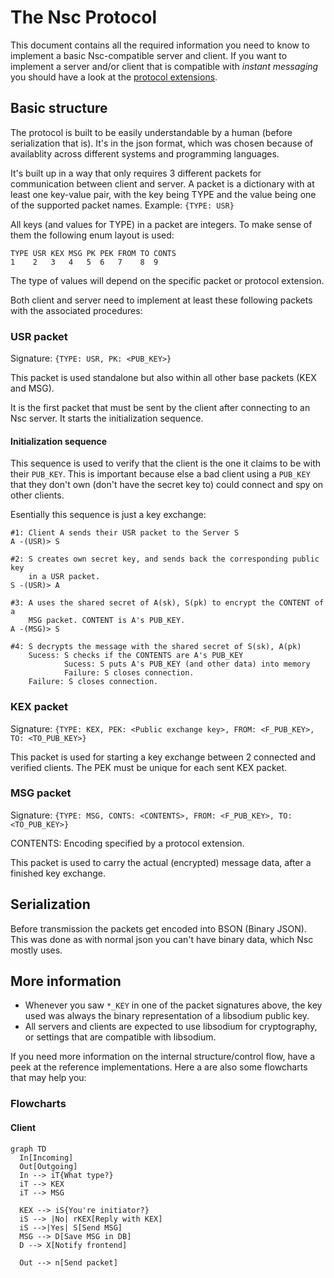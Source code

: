 # The Nsc Protocol
This document contains all the required information you need to know to implement
a basic Nsc-compatible server and client. If you want to implement a server and/or
client that is compatible with *instant messaging* you should have a look at the 
[protocol extensions](protocol-extensions.md).

## Basic structure
The protocol is built to be easily understandable by a human (before serialization that is).
It's in the json format, which was chosen because of availablity across different systems and
programming languages.

It's built up in a way that only requires 3 different packets for communication between
client and server. A packet is a dictionary with at least one key-value pair, with the key
being TYPE and the value being one of the supported packet names. Example: `{TYPE: USR}`

All keys (and values for TYPE) in a packet are integers. To make sense of them 
the following enum layout is used:

```
TYPE USR KEX MSG PK PEK FROM TO CONTS
1    2   3   4   5  6   7    8  9
```

The type of values will depend on the specific packet or protocol extension.

Both client and server need to implement at least these following packets with the 
associated procedures:

### USR packet
Signature: `{TYPE: USR, PK: <PUB_KEY>}`

This packet is used standalone but also within all other base packets
(KEX and MSG).

It is the first packet that must be sent by the client after connecting 
to an Nsc server. It starts the initialization sequence.

#### Initialization sequence
This sequence is used to verify that the client is the one it claims to
be with their `PUB_KEY`. This is important because else a bad client using
a `PUB_KEY` that they don't own (don't have the secret key to) could connect
and spy on other clients.

Esentially this sequence is just a key exchange:

```
#1: Client A sends their USR packet to the Server S
A -(USR)> S

#2: S creates own secret key, and sends back the corresponding public key
    in a USR packet.
S -(USR)> A

#3: A uses the shared secret of A(sk), S(pk) to encrypt the CONTENT of a
    MSG packet. CONTENT is A's PUB_KEY.
A -(MSG)> S

#4: S decrypts the message with the shared secret of S(sk), A(pk)
    Sucess: S checks if the CONTENTS are A's PUB_KEY
            Sucess: S puts A's PUB_KEY (and other data) into memory
            Failure: S closes connection.
    Failure: S closes connection.
```

### KEX packet
Signature: `{TYPE: KEX, PEK: <Public exchange key>, FROM: <F_PUB_KEY>, TO: <TO_PUB_KEY>}`

This packet is used for starting a key exchange between 2 connected and verified clients.
The PEK must be unique for each sent KEX packet.

### MSG packet
Signature: `{TYPE: MSG, CONTS: <CONTENTS>, FROM: <F_PUB_KEY>, TO: <TO_PUB_KEY>}`

CONTENTS: Encoding specified by a protocol extension.

This packet is used to carry the actual (encrypted) message data, after a finished 
key exchange.

## Serialization
Before transmission the packets get encoded into BSON (Binary JSON). This was
done as with normal json you can't have binary data, which Nsc mostly uses.

## More information
- Whenever you saw `*_KEY` in one of the packet signatures above, the key
used was always the binary representation of a libsodium public key. 
- All servers and clients are expected to use libsodium for cryptography, or settings that
are compatible with libsodium.

If you need more information on the internal structure/control flow, have a 
peek at the reference implementations. Here a are also some flowcharts that may help you:

### Flowcharts
#### Client
```mermaid
graph TD
  In[Incoming]
  Out[Outgoing]
  In --> iT{What type?}
  iT --> KEX
  iT --> MSG

  KEX --> iS{You're initiator?}
  iS --> |No| rKEX[Reply with KEX]
  iS -->|Yes| S[Send MSG]
  MSG --> D[Save MSG in DB]
  D --> X[Notify frontend]

  Out --> n[Send packet]
```